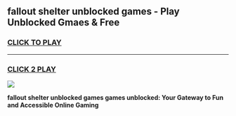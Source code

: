 
## fallout shelter unblocked games - Play Unblocked Gmaes & Free
<h3>
<a href="https://premium.freeplayer.one?title=fallout_shelter_unblocked_games&ref=19F">CLICK TO PLAY</a></h3>
<hr>

<h3>
<a href="https://premium.freeplayer.one?title=fallout_shelter_unblocked_games&ref=19F">CLICK 2 PLAY</a>
  
</h3>

<a href="https://premium.freeplayer.one?title=fallout_shelter_unblocked_games&ref=19F/"><img src="https://clearcache.store/games.png"></a>


**fallout shelter unblocked games games unblocked: Your Gateway to Fun and Accessible Online Gaming**
